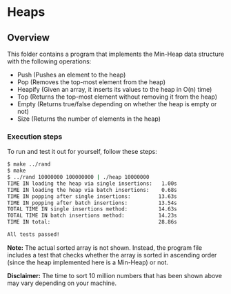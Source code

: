 # Heaps

## Overview

This folder contains a program that implements the Min-Heap data structure with
the following operations:

- Push (Pushes an element to the heap)
- Pop (Removes the top-most element from the heap)
- Heapify (Given an array, it inserts its values to the heap in O(n) time)
- Top (Returns the top-most element without removing it from the heap)
- Empty (Returns true/false depending on whether the heap is empty or not)
- Size (Returns the number of elements in the heap)

### Execution steps

To run and test it out for yourself, follow these steps:

```bash
$ make ../rand
$ make
$ ../rand 10000000 100000000 | ./heap 10000000
TIME IN loading the heap via single insertions:   1.00s
TIME IN loading the heap via batch insertions:    0.68s
TIME IN popping after single insertions:         13.63s
TIME IN popping after batch insertions:          13.54s
TOTAL TIME IN single insertions method:          14.63s
TOTAL TIME IN batch insertions method:           14.23s
TIME IN total:                                   28.86s

All tests passed!
```

**Note:** The actual sorted array is not shown. Instead, the program file
includes a test that checks whether the array is sorted in ascending order
(since the heap implemented here is a Min-Heap) or not.

**Disclaimer:** The time to sort 10 million numbers that has been shown above
may vary depending on your machine.

